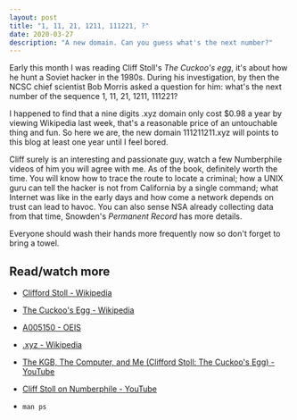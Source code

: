 ```yaml
---
layout: post
title: "1, 11, 21, 1211, 111221, ?"
date: 2020-03-27
description: "A new domain. Can you guess what's the next number?"
---
```


Early this month I was reading Cliff Stoll's *The Cuckoo's egg*, it's about how he hunt a Soviet hacker in the 1980s. During his investigation, by then the NCSC chief scientist Bob Morris asked a question for him: what's the next number of the sequence 1, 11, 21, 1211, 111221?

I happened to find that a nine digits .xyz domain only cost $0.98 a year by viewing Wikipedia last week, that's a reasonable price of an untouchable thing and fun. So here we are, the new domain 111211211.xyz will points to this blog at least one year until I feel bored.

Cliff surely is an interesting and passionate guy, watch a few Numberphile videos of him you will agree with me. As of the book, definitely worth the time. You will know how to trace the route to locate a criminal; how a UNIX guru can tell the hacker is not from California by a single command; what Internet was like in the early days and how come a network depends on trust can lead to havoc. You can also sense NSA already collecting data from that time, Snowden's *Permanent Record* has more details.

Everyone should wash their hands more frequently now so don't forget to bring a towel.

## Read/watch more

- [Clifford Stoll - Wikipedia](https://en.wikipedia.org/wiki/Clifford_Stoll)

- [The Cuckoo's Egg - Wikipedia](https://en.wikipedia.org/wiki/The_Cuckoo%27s_Egg)

- [A005150 - OEIS](https://oeis.org/A005150)

- [.xyz - Wikipedia](https://en.wikipedia.org/wiki/.xyz)

- [The KGB, The Computer, and Me (Clifford Stoll: The Cuckoo's Egg) - YouTube](https://www.youtube.com/watch?v=hTx9h3Sm29I)

- [Cliff Stoll on Numberphile - YouTube](https://www.youtube.com/playlist?list=PLt5AfwLFPxWJeBhzCJ_JXdaIXi_YJl7Bh)

- `man ps`
